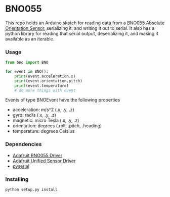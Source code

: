 # BNO055

This repo holds an Arduino sketch for reading data from a
[BNO055 Absolute Orientation Sensor](https://learn.adafruit.com/adafruit-bno055-absolute-orientation-sensor/overview),
serializing it, and writing it out to serial. It also has a python library for reading that serial
output, deserializing it, and making it available as an iterable.

### Usage

```python
from bno import BNO

for event in BNO():
    print(event.acceleration.x)
    print(event.orientation.pitch)
    print(event.temperature)
    # do more things with event
```

Events of type BNOEvent have the following properties
- acceleration: m/s^2 (.x, .y, .z)
- gyro: rad/s (.x, .y, .z)
- magnetic: micro Tesla (.x, .y, .z)
- orientation: degrees (.roll, .pitch, .heading)
- temperature: degrees Celsius

### Dependencies
- [Adafruit BNO055 Driver](https://github.com/adafruit/Adafruit_BNO055)
- [Adafruit Unified Sensor Driver](https://github.com/adafruit/Adafruit_Sensor)
- [pyserial](https://pythonhosted.org/pyserial/)

### Installing

```sh
python setup.py install
```
